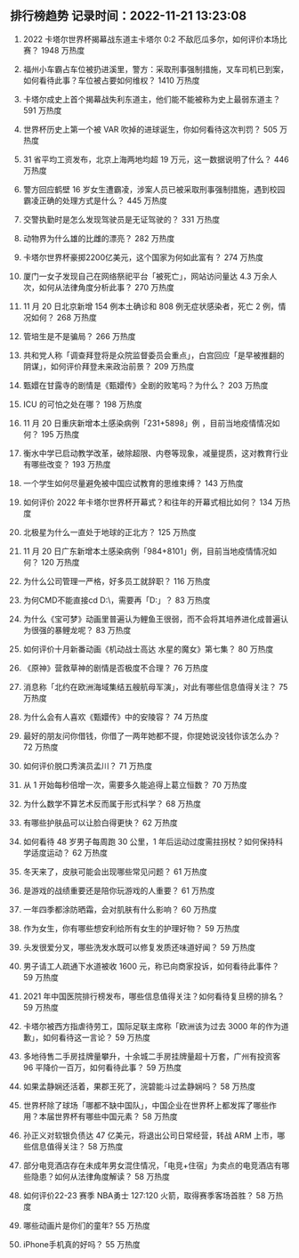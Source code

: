 
## 排行榜趋势 记录时间：2022-11-21 13:23:08
  
  1. 2022 卡塔尔世界杯揭幕战东道主卡塔尔 0:2 不敌厄瓜多尔，如何评价本场比赛？ 1948 万热度
    
  2. 福州小车霸占车位被扔进溪里，警方：采取刑事强制措施，叉车司机已到案，如何看待此事？车位被占要如何维权？ 1410 万热度
    
  3. 卡塔尔成史上首个揭幕战失利东道主，他们能不能被称为史上最弱东道主？ 591 万热度
    
  4. 世界杯历史上第一个被 VAR 吹掉的进球诞生，你如何看待这次判罚？ 505 万热度
    
  5. 31 省平均工资发布，北京上海两地均超 19 万元，这一数据说明了什么？ 446 万热度
    
  6. 警方回应鹤壁 16 岁女生遭霸凌，涉案人员已被采取刑事强制措施，遇到校园霸凌正确的处理方式是什么？ 445 万热度
    
  7. 交警执勤时是怎么发现驾驶员是无证驾驶的？ 331 万热度
    
  8. 动物界为什么雄的比雌的漂亮？ 282 万热度
    
  9. 卡塔尔世界杯豪掷2200亿美元，这个国家为何如此富有？ 274 万热度
    
  10. 厦门一女子发现自己在网络祭祀平台「被死亡」，网站访问量达 4.3 万余人次，如何从法律角度分析此事？ 270 万热度
    
  11. 11 月 20 日北京新增 154 例本土确诊和 808 例无症状感染者，死亡 2 例，情况如何？ 268 万热度
    
  12. 管培生是不是骗局？ 266 万热度
    
  13. 共和党人称「调查拜登将是众院监督委员会重点」，白宫回应「是早被推翻的阴谋」，如何评价拜登未来政治前景？ 209 万热度
    
  14. 甄嬛在甘露寺的剧情是《甄嬛传》全剧的败笔吗？为什么？ 203 万热度
    
  15. ICU 的可怕之处在哪？ 198 万热度
    
  16. 11 月 20 日重庆新增本土感染病例「231+5898」例 ，目前当地疫情情况如何？ 195 万热度
    
  17. 衡水中学已启动教学改革，破除超限、内卷等现象，减量提质，这对教育行业有哪些改变？ 193 万热度
    
  18. 一个学生如何尽量避免被中国应试教育的思维束缚？ 143 万热度
    
  19. 如何评价 2022 年卡塔尔世界杯开幕式？和往年的开幕式相比如何？ 134 万热度
    
  20. 北极星为什么一直处于地球的正北方？ 125 万热度
    
  21. 11 月 20 日广东新增本土感染病例「984+8101」例，目前当地疫情情况如何？ 120 万热度
    
  22. 为什么公司管理一严格，好多员工就辞职？ 116 万热度
    
  23. 为何CMD不能直接cd D:\，需要再「D:」？ 83 万热度
    
  24. 为什么《宝可梦》动画里普遍认为鲤鱼王很弱，而不会将其培养进化成普遍认为很强的暴鲤龙呢？ 83 万热度
    
  25. 如何评价十月新番动画《机动战士高达 水星的魔女》第七集？ 80 万热度
    
  26. 《原神》营救草神的剧情是否极度不合理？ 76 万热度
    
  27. 消息称「北约在欧洲海域集结五艘航母军演」，对此有哪些信息值得关注？ 75 万热度
    
  28. 为什么会有人喜欢《甄嬛传》中的安陵容？ 74 万热度
    
  29. 最好的朋友问你借钱，你借了一两年她都不提，你提她说没钱你该怎么办？ 72 万热度
    
  30. 如何评价脱口秀演员孟川？ 71 万热度
    
  31. 从 1 开始每秒倍增一次，需要多久能追得上葛立恒数？ 70 万热度
    
  32. 为什么数学不算艺术反而属于形式科学？ 68 万热度
    
  33. 有哪些护肤品可以让脸白得更快？ 62 万热度
    
  34. 如何看待 48 岁男子每周跑 30 公里，1 年后运动过度需拄拐杖？如何保持科学适度运动？ 62 万热度
    
  35. 冬天来了，皮肤可能会出现哪些常见问题？ 61 万热度
    
  36. 是游戏的战绩重要还是陪你玩游戏的人重要？ 61 万热度
    
  37. 一年四季都涂防晒霜，会对肌肤有什么影响？ 60 万热度
    
  38. 作为女生，你有哪些想安利给所有女生的护理好物？ 59 万热度
    
  39. 头发很爱分叉，哪些洗发水既可以修复发质还味道好闻？ 59 万热度
    
  40. 男子请工人疏通下水道被收 1600 元，称已向商家投诉，如何看待此事件？ 59 万热度
    
  41. 2021 年中国医院排行榜发布，哪些信息值得关注？如何看待复旦榜的排名？ 59 万热度
    
  42. 卡塔尔被西方指虐待劳工，国际足联主席称「欧洲该为过去 3000 年的作为道歉」，如何看待这一言论？ 59 万热度
    
  43. 多地待售二手房挂牌量攀升，十余城二手房挂牌量超十万套，广州有投资客 96 平降价一百万，如何看待此事？ 59 万热度
    
  44. 如果孟静娴还活着，果郡王死了，浣碧能斗过孟静娴吗？ 58 万热度
    
  45. 世界杯除了球场「哪都不缺中国队」，中国企业在世界杯上都发挥了哪些作用？本届世界杯有哪些中国元素？ 58 万热度
    
  46. 孙正义对软银负债达 47 亿美元，将退出公司日常经营，转战 ARM 上市，哪些信息值得关注？ 58 万热度
    
  47. 部分电竞酒店存在未成年男女混住情况，「电竞+住宿」为卖点的电竞酒店有哪些隐患？如何从法律角度解读？ 58 万热度
    
  48. 如何评价22-23 赛季 NBA勇士 127:120 火箭，取得赛季客场首胜？ 58 万热度
    
  49. 哪些动画片是你们的童年? 55 万热度
    
  50. iPhone手机真的好吗？ 55 万热度
    